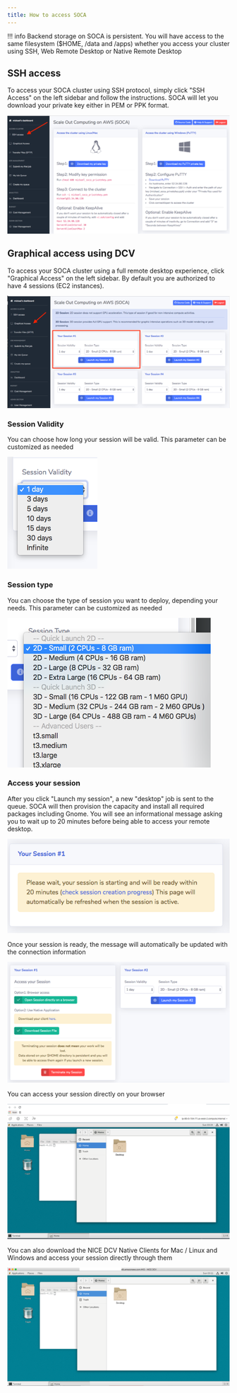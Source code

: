 ```yaml
---
title: How to access SOCA
---
```


!!! info
    Backend storage on SOCA is persistent. You will have access to the same filesystem ($HOME, /data and /apps) whether you access your cluster using SSH, Web Remote Desktop or Native Remote Desktop

## SSH access

To access your SOCA cluster using SSH protocol, simply click  "SSH Access" on the left sidebar and follow the instructions. SOCA will let you download your private key either in PEM or PPK format.

![](imgs//access-1.png)


## Graphical access using DCV

To access your SOCA cluster using a full remote desktop experience, click "Graphical Access" on the left sidebar. By default you are authorized to have 4 sessions (EC2 instances).

![](imgs//access-2.png)

### Session Validity

You can choose how long your session will be valid. This parameter can be customized as needed

![](imgs//access-6.png)

### Session type

You can choose the type of session you want to deploy, depending your needs. This parameter can be customized as needed

![](imgs//access-4.png)

### Access your session

After you click "Launch my session", a new "desktop" job is sent to the queue. SOCA will then provision the capacity and install all required packages including Gnome.
You will see an informational message asking you to wait up to 20 minutes before being able to access your remote desktop.

![](imgs//access-3.png)

Once your session is ready, the message will automatically be updated with the connection information

![](imgs//access-7.png)

You can access your session directly on your browser

![](imgs//access-8.png)

You can also download the NICE DCV Native Clients for Mac / Linux and Windows and access your session directly through them

![](imgs//access-9.png)
